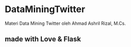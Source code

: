 # DataMiningTwitter
  Materi Data Mining Twitter oleh Ahmad Ashril Rizal, M.Cs.

## made with Love & Flask
